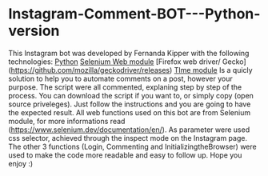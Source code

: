 # Instagram-Comment-BOT---Python-version
This Instagram bot was developed by Fernanda Kipper with the following technologies:
[Python](https://www.python.org/)
[Selenium Web module](https://www.selenium.dev/)
[Firefox web driver/ Gecko] (https://github.com/mozilla/geckodriver/releases)
[TIme module](https://docs.python.org/3/library/time.html)
Is a quicly solution to help you to automate comments on a post, however your purpose. The script were all commented, explaning step by step of the process.
You can download the script if you want to, or simply copy (open source priveleges). Just follow the instructions and you are going to have the expected result.
All web functions used on this bot are from Selenium module, for more informations read (https://www.selenium.dev/documentation/en/).
As parameter were used css selector, achieved through the inspect mode on the Instagram page. The other 3 functions (Login, Commenting and InitializingtheBrowser) were used to make the code more readable and easy to follow up.
Hope you enjoy :)
